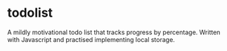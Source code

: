 # todolist
A mildly motivational todo list that tracks progress by percentage. 
Written with Javascript and practised implementing local storage.
